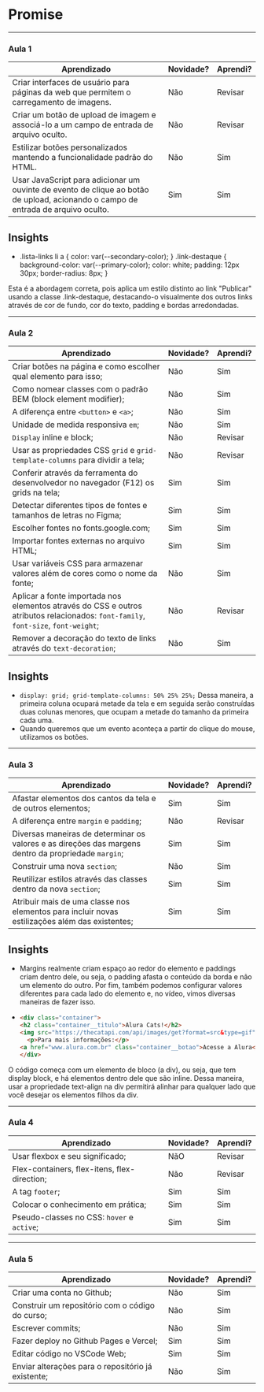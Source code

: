 Promise<a name="TOP"></a>
===================
- - - - 

### Aula 1 ###    

 | Aprendizado                                                                                                                                             | Novidade? | Aprendi? |
|---------------------------------------------------------------------------------------------------------------------------------------------------------|-----------|----------|
| Criar interfaces de usuário para páginas da web que permitem o carregamento de imagens.                                                                 | Não       | Revisar      |
| Criar um botão de upload de imagem e associá-lo a um campo de entrada de arquivo oculto.                                                                | Não       | Revisar      |
| Estilizar botões personalizados mantendo a funcionalidade padrão do HTML.                                                                               | Não       | Sim      |
| Usar JavaScript para adicionar um ouvinte de evento de clique ao botão de upload, acionando o campo de entrada de arquivo oculto.                       | Sim       | Sim      |

## Insights
  - .lista-links li a {
    color: var(--secondary-color);
}
.link-destaque {
    background-color: var(--primary-color);
    color: white;
    padding: 12px 30px;
    border-radius: 8px;
}

Esta é a abordagem correta, pois aplica um estilo distinto ao link "Publicar" usando a classe .link-destaque, 
destacando-o visualmente dos outros links através de cor de fundo, cor do texto, padding e bordas arredondadas.
  
- - - -

### Aula 2 ###    

| Aprendizado | Novidade? | Aprendi? |
|-------------|-----------|----------|
| Criar botões na página e como escolher qual elemento para isso; | Não | Sim |
| Como nomear classes com o padrão BEM (block element modifier); | Não | Sim |
| A diferença entre `<button>` e `<a>`; | Não | Sim |
| Unidade de medida responsiva `em`; | Não | Sim |
| `Display` inline e block; | Não | Revisar |
| Usar as propriedades CSS `grid` e `grid-template-columns` para dividir a tela; | Não | Revisar |
| Conferir através da ferramenta do desenvolvedor no navegador (F12) os grids na tela; | Sim | Sim |
| Detectar diferentes tipos de fontes e tamanhos de letras no Figma; | Sim | Sim |
| Escolher fontes no fonts.google.com; | Sim | Sim |
| Importar fontes externas no arquivo HTML; | Sim | Sim |
| Usar variáveis CSS para armazenar valores além de cores como o nome da fonte; | Não | Sim |
| Aplicar a fonte importada nos elementos através do CSS e outros atributos relacionados: `font-family`, `font-size`, `font-weight`; | Não | Revisar |
| Remover a decoração do texto de links através do `text-decoration`; | Não | Sim |

## Insights
  - `display: grid;
grid-template-columns: 50% 25% 25%;` Dessa maneira, a primeira coluna ocupará metade da tela e em seguida serão construídas duas colunas menores,
que ocupam a metade do tamanho da primeira cada uma.
  - Quando queremos que um evento aconteça a partir do clique do mouse, utilizamos os botões.

- - - -

### Aula 3 ###    

| Aprendizado | Novidade? | Aprendi? |
|-------------|-----------|----------|
| Afastar elementos dos cantos da tela e de outros elementos; | Sim | Sim |
| A diferença entre `margin` e `padding`; | Não | Revisar |
| Diversas maneiras de determinar os valores e as direções das margens dentro da propriedade `margin`; | Sim | Sim |
| Construir uma nova `section`; | Não | Sim |
| Reutilizar estilos através das classes dentro da nova `section`; | Sim | Sim |
| Atribuir mais de uma classe nos elementos para incluir novas estilizações além das existentes; | Sim | Sim |

## Insights
  - Margins realmente criam espaço ao redor do elemento e paddings criam dentro dele, ou seja, o padding afasta o
  conteúdo da borda e não um elemento do outro. Por fim, também 
  podemos configurar valores diferentes para cada lado do elemento e, no vídeo, vimos diversas maneiras de fazer isso.
  - ```html
    <div class="container">
    <h2 class="container__titulo">Alura Cats!</h2>
    <img src="https://thecatapi.com/api/images/get?format=src&type=gif" alt=”imagem de gatos” class="container__imagem">
      <p>Para mais informações:</p>
    <a href="www.alura.com.br" class="container__botao">Acesse a Alura<a>
    </div>
    ```
O código começa com um elemento de bloco (a div), ou seja, que tem display block, e 
há elementos dentro dele que são inline. Dessa maneira, usar a propriedade text-align na div permitirá alinhar 
para qualquer lado que você desejar os elementos filhos da div.

- - - -

### Aula 4 ###    

| Aprendizado | Novidade? | Aprendi? |
|-------------|-----------|----------|
| Usar flexbox e seu significado; | NãO | Revisar |
| Flex-containers, flex-itens, flex-direction; | Não | Revisar |
| A tag `footer`; | Sim | Sim |
| Colocar o conhecimento em prática; | Sim | Sim |
| Pseudo-classes no CSS: `hover` e `active`; | Sim | Sim |
- - - -

### Aula 5 ###    

| Aprendizado | Novidade? | Aprendi? |
|-------------|-----------|----------|
| Criar uma conta no Github; | Não | Sim |
| Construir um repositório com o código do curso; | Não | Sim |
| Escrever commits; | Não | Sim |
| Fazer deploy no Github Pages e Vercel; | Sim | Sim |
| Editar código no VSCode Web; | Sim | Sim |
| Enviar alterações para o repositório já existente; | Não | Sim |
